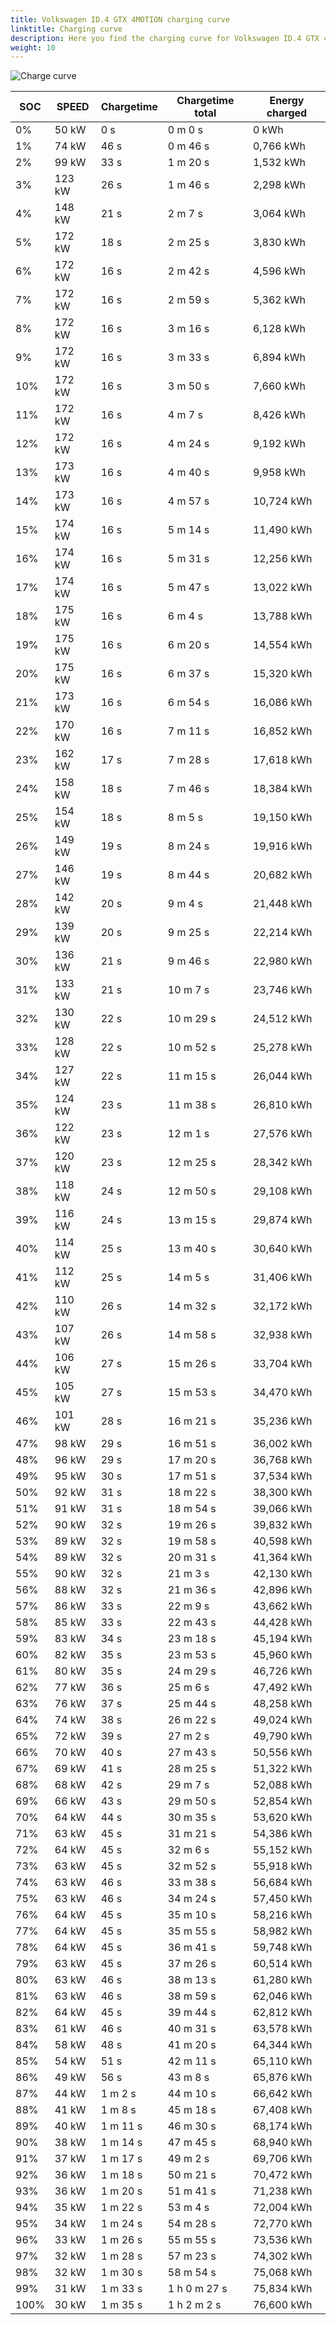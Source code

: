 ```yaml
---
title: Volkswagen ID.4 GTX 4MOTION charging curve
linktitle: Charging curve
description: Here you find the charging curve for Volkswagen ID.4 GTX 4MOTION. 
weight: 10
---
```

<!-- markdownlint-disable MD033 -->
![Charge curve](../chargingcurve.svg  "Charging curve")




|SOC | SPEED|Chargetime | Chargetime total | Energy charged |
|-----|-----|-----|-----|-----|
|0%|50 kW|  0 s|  0 m 0 s |0 kWh |
|1%|74 kW|  46 s|  0 m 46 s |0,766 kWh |
|2%|99 kW|  33 s|  1 m 20 s |1,532 kWh |
|3%|123 kW|  26 s|  1 m 46 s |2,298 kWh |
|4%|148 kW|  21 s|  2 m 7 s |3,064 kWh |
|5%|172 kW|  18 s|  2 m 25 s |3,830 kWh |
|6%|172 kW|  16 s|  2 m 42 s |4,596 kWh |
|7%|172 kW|  16 s|  2 m 59 s |5,362 kWh |
|8%|172 kW|  16 s|  3 m 16 s |6,128 kWh |
|9%|172 kW|  16 s|  3 m 33 s |6,894 kWh |
|10%|172 kW|  16 s|  3 m 50 s |7,660 kWh |
|11%|172 kW|  16 s|  4 m 7 s |8,426 kWh |
|12%|172 kW|  16 s|  4 m 24 s |9,192 kWh |
|13%|173 kW|  16 s|  4 m 40 s |9,958 kWh |
|14%|173 kW|  16 s|  4 m 57 s |10,724 kWh |
|15%|174 kW|  16 s|  5 m 14 s |11,490 kWh |
|16%|174 kW|  16 s|  5 m 31 s |12,256 kWh |
|17%|174 kW|  16 s|  5 m 47 s |13,022 kWh |
|18%|175 kW|  16 s|  6 m 4 s |13,788 kWh |
|19%|175 kW|  16 s|  6 m 20 s |14,554 kWh |
|20%|175 kW|  16 s|  6 m 37 s |15,320 kWh |
|21%|173 kW|  16 s|  6 m 54 s |16,086 kWh |
|22%|170 kW|  16 s|  7 m 11 s |16,852 kWh |
|23%|162 kW|  17 s|  7 m 28 s |17,618 kWh |
|24%|158 kW|  18 s|  7 m 46 s |18,384 kWh |
|25%|154 kW|  18 s|  8 m 5 s |19,150 kWh |
|26%|149 kW|  19 s|  8 m 24 s |19,916 kWh |
|27%|146 kW|  19 s|  8 m 44 s |20,682 kWh |
|28%|142 kW|  20 s|  9 m 4 s |21,448 kWh |
|29%|139 kW|  20 s|  9 m 25 s |22,214 kWh |
|30%|136 kW|  21 s|  9 m 46 s |22,980 kWh |
|31%|133 kW|  21 s|  10 m 7 s |23,746 kWh |
|32%|130 kW|  22 s|  10 m 29 s |24,512 kWh |
|33%|128 kW|  22 s|  10 m 52 s |25,278 kWh |
|34%|127 kW|  22 s|  11 m 15 s |26,044 kWh |
|35%|124 kW|  23 s|  11 m 38 s |26,810 kWh |
|36%|122 kW|  23 s|  12 m 1 s |27,576 kWh |
|37%|120 kW|  23 s|  12 m 25 s |28,342 kWh |
|38%|118 kW|  24 s|  12 m 50 s |29,108 kWh |
|39%|116 kW|  24 s|  13 m 15 s |29,874 kWh |
|40%|114 kW|  25 s|  13 m 40 s |30,640 kWh |
|41%|112 kW|  25 s|  14 m 5 s |31,406 kWh |
|42%|110 kW|  26 s|  14 m 32 s |32,172 kWh |
|43%|107 kW|  26 s|  14 m 58 s |32,938 kWh |
|44%|106 kW|  27 s|  15 m 26 s |33,704 kWh |
|45%|105 kW|  27 s|  15 m 53 s |34,470 kWh |
|46%|101 kW|  28 s|  16 m 21 s |35,236 kWh |
|47%|98 kW|  29 s|  16 m 51 s |36,002 kWh |
|48%|96 kW|  29 s|  17 m 20 s |36,768 kWh |
|49%|95 kW|  30 s|  17 m 51 s |37,534 kWh |
|50%|92 kW|  31 s|  18 m 22 s |38,300 kWh |
|51%|91 kW|  31 s|  18 m 54 s |39,066 kWh |
|52%|90 kW|  32 s|  19 m 26 s |39,832 kWh |
|53%|89 kW|  32 s|  19 m 58 s |40,598 kWh |
|54%|89 kW|  32 s|  20 m 31 s |41,364 kWh |
|55%|90 kW|  32 s|  21 m 3 s |42,130 kWh |
|56%|88 kW|  32 s|  21 m 36 s |42,896 kWh |
|57%|86 kW|  33 s|  22 m 9 s |43,662 kWh |
|58%|85 kW|  33 s|  22 m 43 s |44,428 kWh |
|59%|83 kW|  34 s|  23 m 18 s |45,194 kWh |
|60%|82 kW|  35 s|  23 m 53 s |45,960 kWh |
|61%|80 kW|  35 s|  24 m 29 s |46,726 kWh |
|62%|77 kW|  36 s|  25 m 6 s |47,492 kWh |
|63%|76 kW|  37 s|  25 m 44 s |48,258 kWh |
|64%|74 kW|  38 s|  26 m 22 s |49,024 kWh |
|65%|72 kW|  39 s|  27 m 2 s |49,790 kWh |
|66%|70 kW|  40 s|  27 m 43 s |50,556 kWh |
|67%|69 kW|  41 s|  28 m 25 s |51,322 kWh |
|68%|68 kW|  42 s|  29 m 7 s |52,088 kWh |
|69%|66 kW|  43 s|  29 m 50 s |52,854 kWh |
|70%|64 kW|  44 s|  30 m 35 s |53,620 kWh |
|71%|63 kW|  45 s|  31 m 21 s |54,386 kWh |
|72%|64 kW|  45 s|  32 m 6 s |55,152 kWh |
|73%|63 kW|  45 s|  32 m 52 s |55,918 kWh |
|74%|63 kW|  46 s|  33 m 38 s |56,684 kWh |
|75%|63 kW|  46 s|  34 m 24 s |57,450 kWh |
|76%|64 kW|  45 s|  35 m 10 s |58,216 kWh |
|77%|64 kW|  45 s|  35 m 55 s |58,982 kWh |
|78%|64 kW|  45 s|  36 m 41 s |59,748 kWh |
|79%|63 kW|  45 s|  37 m 26 s |60,514 kWh |
|80%|63 kW|  46 s|  38 m 13 s |61,280 kWh |
|81%|63 kW|  46 s|  38 m 59 s |62,046 kWh |
|82%|64 kW|  45 s|  39 m 44 s |62,812 kWh |
|83%|61 kW|  46 s|  40 m 31 s |63,578 kWh |
|84%|58 kW|  48 s|  41 m 20 s |64,344 kWh |
|85%|54 kW|  51 s|  42 m 11 s |65,110 kWh |
|86%|49 kW|  56 s|  43 m 8 s |65,876 kWh |
|87%|44 kW| 1 m 2 s|  44 m 10 s |66,642 kWh |
|88%|41 kW| 1 m 8 s|  45 m 18 s |67,408 kWh |
|89%|40 kW| 1 m 11 s|  46 m 30 s |68,174 kWh |
|90%|38 kW| 1 m 14 s|  47 m 45 s |68,940 kWh |
|91%|37 kW| 1 m 17 s|  49 m 2 s |69,706 kWh |
|92%|36 kW| 1 m 18 s|  50 m 21 s |70,472 kWh |
|93%|36 kW| 1 m 20 s|  51 m 41 s |71,238 kWh |
|94%|35 kW| 1 m 22 s|  53 m 4 s |72,004 kWh |
|95%|34 kW| 1 m 24 s|  54 m 28 s |72,770 kWh |
|96%|33 kW| 1 m 26 s|  55 m 55 s |73,536 kWh |
|97%|32 kW| 1 m 28 s|  57 m 23 s |74,302 kWh |
|98%|32 kW| 1 m 30 s|  58 m 54 s |75,068 kWh |
|99%|31 kW| 1 m 33 s| 1 h 0 m 27 s |75,834 kWh |
|100%|30 kW| 1 m 35 s| 1 h 2 m 2 s |76,600 kWh |
